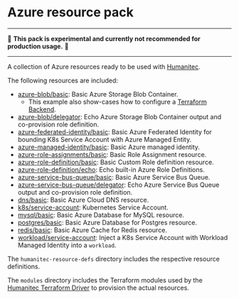 # Azure resource pack

---

:construction: __This pack is experimental and currently not recommended for production usage.__ :construction:

---

A collection of Azure resources ready to be used with [Humanitec](https://humanitec.com/).

The following resources are included:

* [azure-blob/basic](./humanitec-resource-defs/azure-blob/basic): Basic Azure Storage Blob Container.
  * This example also show-cases how to configure a [Terraform Backend](https://developer.humanitec.com/integration-and-extensions/drivers/generic-drivers/terraform/).
* [azure-blob/delegator](./humanitec-resource-defs/azure-blob/delegator): Echo Azure Storage Blob Container output and co-provision role definition.
* [azure-federated-identity/basic](./humanitec-resource-defs/azure-federated-identity/basic): Basic Azure Federated Identity for bounding K8s Service Account with Azure Managed Entity.
* [azure-managed-identity/basic](./humanitec-resource-defs/azure-managed-identity/basic): Basic Azure managed identity.
* [azure-role-assignments/basic](./humanitec-resource-defs/azure-role-assignments/basic): Basic Role Assignment resource.
* [azure-role-definition/basic](./humanitec-resource-defs/azure-role-definition/basic): Basic Custom Role definition resource.
* [azure-role-definition/echo](./humanitec-resource-defs/azure-role-definition/echo): Echo built-in Azure Role Definitions.
* [azure-service-bus-queue/basic](./humanitec-resource-defs/azure-service-bus-queue/basic): Basic Azure Service Bus Queue.
* [azure-service-bus-queue/delegator](./humanitec-resource-defs/azure-service-bus-queue/delegator): Echo Azure Service Bus Queue output and co-provision role definition.
* [dns/basic](./humanitec-resource-defs/dns/basic): Basic Azure Cloud DNS resource.
* [k8s/service-account](./humanitec-resource-defs/k8s/service-account): Kubernetes Service Account.
* [mysql/basic](./humanitec-resource-defs/mysql/basic): Basic Azure Database for MySQL resource.
* [postgres/basic](./humanitec-resource-defs/postgres/basic): Basic Azure Database for Postgres resource.
* [redis/basic](./humanitec-resource-defs/redis/basic): Basic Azure Cache for Redis resource.
* [workload/service-account](./humanitec-resource-defs/workload/service-account): Inject a K8s Service Account with Workload Managed Identity into a `workload`.

The `humanitec-resource-defs` directory includes the respective resource definitions.

The `modules` directory includes the Terraform modules used by the [Humanitec Terraform Driver](https://developer.humanitec.com/integration-and-extensions/drivers/generic-drivers/terraform/) to provision the actual resources.
